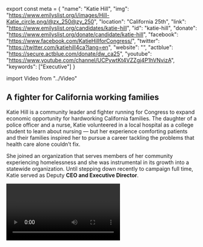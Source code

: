 export const meta = {
  "name": "Katie Hill",
  "img": "https://www.emilyslist.org/i/images/Hill-Katie_circle.png/@zx_250@zy_250",
  "location": "California 25th",
  "link": "https://www.emilyslist.org/candidates/katie-hill",
  "id": "katie-hill",
  "donate": "https://www.emilyslist.org/donate/candidate/katie-hill",
  "facebook": "https://www.facebook.com/KatieHillforCongress/",
  "twitter": "https://twitter.com/katiehill4ca?lang=en",
  "website": "",
  "actblue": "https://secure.actblue.com/donate/dw_ca25",
  "youtube": "https://www.youtube.com/channel/UCPywtKt4VZZgj4P1hVNvizA",
  "keywords": ["Executive"]
}

import Video from "../Video"

## A fighter for California working families

Katie Hill is a community leader and fighter running for Congress to expand economic opportunity for hardworking California families. The daughter of a police officer and a nurse, Katie volunteered in a local hospital as a college student to learn about nursing — but her experience comforting patients and their families inspired her to pursue a career tackling the problems that health care alone couldn’t fix.

She joined an organization that serves members of her community experiencing homelessness and she was instrumental in its growth into a statewide organization. Until stepping down recently to campaign full time, Katie served as Deputy **CEO and Executive Director**.

<Video id="4N5ObWQQS4c" />


She **oversaw hundreds of government contracts** and partnered with public and private agencies across the state to better serve the needs of the most vulnerable Californians. This experience makes her perfectly suited to be a good steward of California tax dollars and smart government spending.

A lifelong resident of California’s 25th Congressional District, Katie lives in Agua Dulce with her husband on their farm for rescue animals.


## A champion for expanding economic opportunity

Katie is running to expand economic opportunity, to help create good paying jobs, and to fight for California's working families. When elected, she will champion policies that give all Californians the chance to thrive. As a lifelong Californian, Katie knows firsthand how seriously high housing costs threaten Golden State families' economic security, and when elected, she will fight tirelessly to increase housing affordability for working families. Katie is a powerful advocate for increasing all Californians’ access to health care, and through her life’s work serving people experiencing homelessness she has seen how health care — including mental health care services and addiction treatment — can transform the lives of the most vulnerable members of our communities. When elected, she will fight back against Republicans’ attempts to undo the progress we’ve worked so hard to make — and she will work tirelessly to move California forward for all working families.

<Video id="AV3jPLoJyE4" />

## An opportunity to flip a seat

Katie is challenging incumbent Republican Congressman Steve Knight, an extremist who has spent his time in office advancing a dangerous agenda that hurts the hardworking families he was elected to serve. Hillary Clinton outperformed Donald Trump by nearly seven points in this district in 2016, and this race is a must-win on our path to taking back the House. Katie is running a strong campaign, and she has what it takes to hold Knight accountable for his record of failure. The GOP won’t give this seat up without a fight, and she needs our help to win this high-stakes races. Let’s show Katie our full support and help send this champion for California working families to Congress — and let’s take back the House in 2018.
